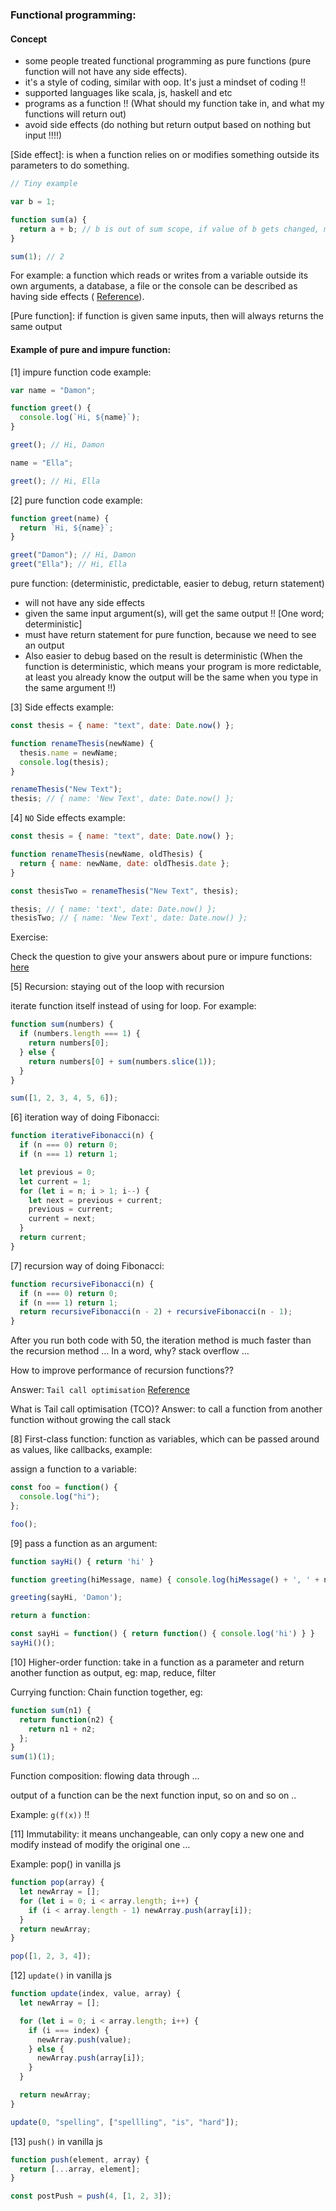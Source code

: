 ### Functional programming:

#### Concept

- some people treated functional programming as pure functions (pure function will not have any side effects).
- it's a style of coding, similar with oop. It's just a mindset of coding !!
- supported languages like scala, js, haskell and etc
- programs as a function !! (What should my function take in, and what my functions will return out)
- avoid side effects (do nothing but return output based on nothing but input !!!!)

[Side effect]: is when a function relies on or modifies something outside its parameters to do something.

```js
// Tiny example

var b = 1;

function sum(a) {
  return a + b; // b is out of sum scope, if value of b gets changed, means sum result will get changed as well: side effect !!
}

sum(1); // 2
```

For example: a function which reads or writes from a variable outside its own arguments, a database, a file or the console can be described as having side effects (
<a href="https://www.yld.io/blog/the-not-so-scary-guide-to-functional-programming/#:~:text=A%20side%20effect%20is%20when,described%20as%20having%20side%20effects." target="_blank">Reference</a>).

[Pure function]: if function is given same inputs, then will always returns the same output

#### Example of pure and impure function:

[1] impure function code example:

```js
var name = "Damon";

function greet() {
  console.log(`Hi, ${name}`);
}

greet(); // Hi, Damon

name = "Ella";

greet(); // Hi, Ella
```

[2] pure function code example:

```js
function greet(name) {
  return `Hi, ${name}`;
}

greet("Damon"); // Hi, Damon
greet("Ella"); // Hi, Ella
```

pure function: (deterministic, predictable, easier to debug, return statement)

- will not have any side effects
- given the same input argument(s), will get the same output !! [One word; deterministic]
- must have return statement for pure function, because we need to see an output
- Also easier to debug based on the result is deterministic (When the function is deterministic, which means your program is more
  redictable, at least you already know the output will be the same when you type in the same argument !!)

[3] Side effects example:

```js
const thesis = { name: "text", date: Date.now() };

function renameThesis(newName) {
  thesis.name = newName;
  console.log(thesis);
}

renameThesis("New Text");
thesis; // { name: 'New Text', date: Date.now() };
```

[4] `NO` Side effects example:

```js
const thesis = { name: "text", date: Date.now() };

function renameThesis(newName, oldThesis) {
  return { name: newName, date: oldThesis.date };
}

const thesisTwo = renameThesis("New Text", thesis);

thesis; // { name: 'text', date: Date.now() };
thesisTwo; // { name: 'New Text', date: Date.now() };
```

Exercise:

Check the question to give your answers about pure or impure functions: <a href="https://observablehq.com/@anjana/exercise-pure-functions?collection=@anjana/functional-javascript-first-steps" target="_blank">here</a>

[5] Recursion: staying out of the loop with recursion

iterate function itself instead of using for loop. For example:

```js
function sum(numbers) {
  if (numbers.length === 1) {
    return numbers[0];
  } else {
    return numbers[0] + sum(numbers.slice(1));
  }
}

sum([1, 2, 3, 4, 5, 6]);
```

[6] iteration way of doing Fibonacci:

```js
function iterativeFibonacci(n) {
  if (n === 0) return 0;
  if (n === 1) return 1;

  let previous = 0;
  let current = 1;
  for (let i = n; i > 1; i--) {
    let next = previous + current;
    previous = current;
    current = next;
  }
  return current;
}
```

[7] recursion way of doing Fibonacci:

```js
function recursiveFibonacci(n) {
  if (n === 0) return 0;
  if (n === 1) return 1;
  return recursiveFibonacci(n - 2) + recursiveFibonacci(n - 1);
}
```

After you run both code with 50, the iteration method is much faster than the recursion method … In a word, why? stack overflow ...

How to improve performance of recursion functions??

Answer: `Tail call optimisation` <a href="https://medium.com/hackernoon/es6-tail-call-optimization-43f545d2f68b#:~:text=One%20of%20the%20behind%2Dthe,call%20stack%20does%20not%20grow." target="_blank">Reference</a>

What is Tail call optimisation (TCO)? Answer: to call a function from another function without growing the call stack

[8] First-class function: function as variables, which can be passed around as values, like callbacks, example:

assign a function to a variable:

```js
const foo = function() {
  console.log("hi");
};

foo();
```

[9] pass a function as an argument:

```js
function sayHi() { return 'hi' }

function greeting(hiMessage, name) { console.log(hiMessage() + ', ' + name) }

greeting(sayHi, 'Damon');

return a function:

const sayHi = function() { return function() { console.log('hi') } }
sayHi()();
```

[10] Higher-order function: take in a function as a parameter and return another function as output, eg: map, reduce, filter

Currying function: Chain function together, eg:

```js
function sum(n1) {
  return function(n2) {
    return n1 + n2;
  };
}
sum(1)(1);
```

Function composition: flowing data through ...

output of a function can be the next function input, so on and so on ..

Example: `g(f(x))` !!

[11] Immutability: it means unchangeable, can only copy a new one and modify instead of modify the original one …

Example: pop() in vanilla js

```js
function pop(array) {
  let newArray = [];
  for (let i = 0; i < array.length; i++) {
    if (i < array.length - 1) newArray.push(array[i]);
  }
  return newArray;
}

pop([1, 2, 3, 4]);
```

[12] `update()` in vanilla js

```js
function update(index, value, array) {
  let newArray = [];

  for (let i = 0; i < array.length; i++) {
    if (i === index) {
      newArray.push(value);
    } else {
      newArray.push(array[i]);
    }
  }

  return newArray;
}

update(0, "spelling", ["spellling", "is", "hard"]);
```

[13] `push()` in vanilla js

```js
function push(element, array) {
  return [...array, element];
}

const postPush = push(4, [1, 2, 3]);
```
